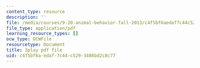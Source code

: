 ```yaml
---
content_type: resource
description: ''
file: /media/courses/9-20-animal-behavior-fall-2013/c4f5bf6aedaf7c44c5293486bd2c8c77_472234.pdf
file_type: application/pdf
learning_resource_types: []
ocw_type: OCWFile
resourcetype: Document
title: 3play pdf file
uid: c4f5bf6a-edaf-7c44-c529-3486bd2c8c77
---
```


